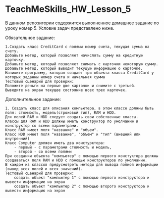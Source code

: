 # TeachMeSkills_HW_Lesson_5
В данном репозитории содержится выполненное домашнее задание по уроку номер 5. Условие задач представлено ниже.

Обязательное задание:

	1.Создать класс CreditCard c полями номер счета, текущая сумма на счету.
	Добавьте метод, который позволяет начислять сумму на кредитную карточку.
	Добавьте метод, который позволяет снимать с карточки некоторую сумму.
	Добавьте метод, который выводит текущую информацию о карточке.
	Напишите программу, которая создает три объекта класса CreditCard у которых заданны номер счета и начальная сумма
	Тестовый сценарий для проверки:
	Положите деньги на первые две карточки и снимите с третьей.
	Выведите на экран текущее состояние всех трех карточек.
	
Дополнительное задание:

	1. Создать класс для описания компьютера, в этом классе должны быть поля: стоимость, модель(строковый тип), RAM и HDD.
	Для полей RAM и HDD следует создать свои собственные классы.
	Классы для RAM и HDD должны иметь конструктор по умолчанию и конструктор со всеми параметрами.
	Класс RAM имеет поля "название" и "объем".
	Класс HDD имеет поля "название", "объем" и "тип" (внешний или внутренний)
	Класс Computer должен иметь два констурктора:
		- первый - с параметрами стоимость и модель,
		- второй - со всеми полями
	При создании объекта "компьютер" с помощью первого констуктора должны создаваться поля RAM и HDD с помощью конструкторов по умолчанию.
	В каждом из классов предусмотреть методы для вывода полной информации (вывод всех полей и всех значений).
	Тестовый сценарий для проверки:
		создать объект "компьютер 1" с помощью первого конструктора и вывести информацию на экран
		создать объект "компьютер 2" с помощью второго конструктора и вывести информацию на экран
